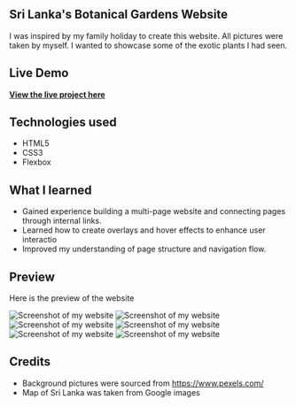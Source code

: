 ## Sri Lanka's Botanical Gardens Website

I was inspired by my family holiday to create this website. All pictures were taken by myself. I wanted to showcase some of the exotic plants I had seen. 

## Live Demo

[**View the live project here**](https://aimei60.github.io/my-first-website/) 

## Technologies used

- HTML5
- CSS3
- Flexbox

## What I learned

- Gained experience building a multi-page website and connecting pages through internal links.
- Learned how to create overlays and hover effects to enhance user interactio  
- Improved my understanding of page structure and navigation flow.

## Preview
Here is the preview of the website

![Screenshot of my website](screenshots/s1.png)
![Screenshot of my website](screenshots/s2.png)
![Screenshot of my website](screenshots/s3.png)
![Screenshot of my website](screenshots/s4.png)
![Screenshot of my website](screenshots/s5.png)
![Screenshot of my website](screenshots/s6.png)

## Credits

- Background pictures were sourced from https://www.pexels.com/
- Map of Sri Lanka was taken from Google images

